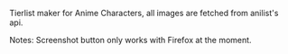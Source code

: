 Tierlist maker for Anime Characters, all images are fetched from anilist's api. 

Notes:
Screenshot button only works with Firefox at the moment. 
